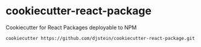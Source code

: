 # cookiecutter-react-package

Cookiecutter for React Packages deployable to NPM

```bash
cookiecutter https://github.com/djstein/cookiecutter-react-package.git
```
